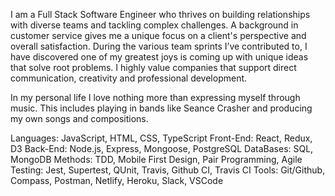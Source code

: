 I am a Full Stack Software Engineer who thrives on building relationships with diverse teams and tackling complex challenges. A background in customer service gives me a unique focus on a client's perspective and overall satisfaction. During the various team sprints I’ve contributed to, I have discovered one of my greatest joys is coming up with unique ideas that solve root problems. I highly value companies that support direct communication, creativity and professional development.

In my personal life I love nothing more than expressing myself through music. This includes playing in bands like Seance Crasher and producing my own songs and compositions.

Languages: JavaScript, HTML, CSS, TypeScript
Front-End: React, Redux, D3
Back-End: Node.js, Express, Mongoose, PostgreSQL
DataBases: SQL, MongoDB
Methods: TDD, Mobile First Design, Pair Programming, Agile
Testing: Jest, Supertest, QUnit, Travis, Github CI, Travis CI
Tools: Git/Github, Compass, Postman, Netlify, Heroku, Slack, VSCode
